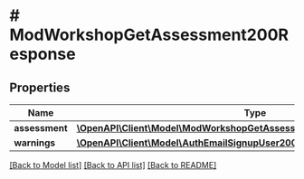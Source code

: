 # # ModWorkshopGetAssessment200Response

## Properties

Name | Type | Description | Notes
------------ | ------------- | ------------- | -------------
**assessment** | [**\OpenAPI\Client\Model\ModWorkshopGetAssessment200ResponseAssessment**](ModWorkshopGetAssessment200ResponseAssessment.md) |  |
**warnings** | [**\OpenAPI\Client\Model\AuthEmailSignupUser200ResponseWarningsInner[]**](AuthEmailSignupUser200ResponseWarningsInner.md) |  | [optional]

[[Back to Model list]](../../README.md#models) [[Back to API list]](../../README.md#endpoints) [[Back to README]](../../README.md)
